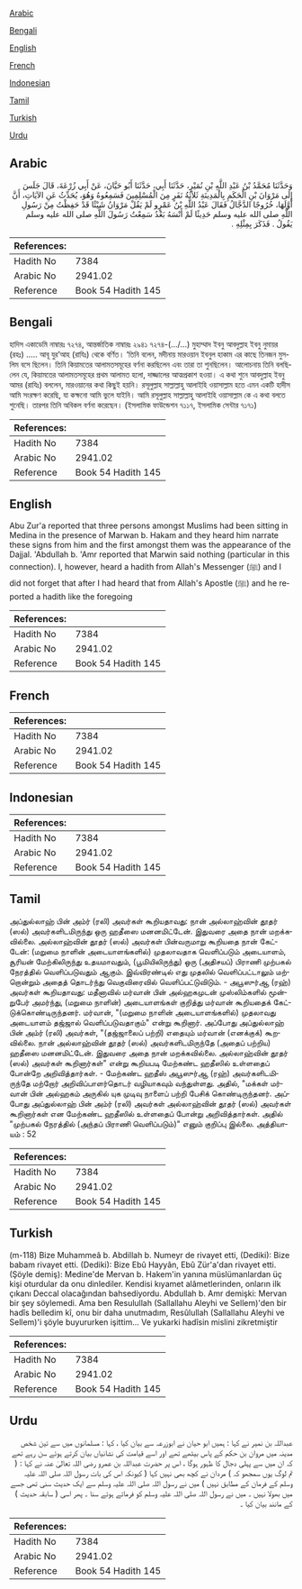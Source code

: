 [Arabic](#arabic)

[Bengali](#bengali)

[English](#english)

[French](#french)

[Indonesian](#indonesian)

[Tamil](#tamil)

[Turkish](#turkish)

[Urdu](#urdu)

## Arabic


<div dir="rtl" lang="ar" style={{fontSize:'larger',backgroundColor:'#f8f9fa',padding:20}}>
وَحَدَّثَنَا مُحَمَّدُ بْنُ عَبْدِ اللَّهِ بْنِ نُمَيْرٍ، حَدَّثَنَا أَبِي، حَدَّثَنَا أَبُو حَيَّانَ، عَنْ أَبِي زُرْعَةَ، قَالَ جَلَسَ إِلَى مَرْوَانَ بْنِ الْحَكَمِ بِالْمَدِينَةِ ثَلاَثَةُ نَفَرٍ مِنَ الْمُسْلِمِينَ فَسَمِعُوهُ وَهُوَ، يُحَدِّثُ عَنِ الآيَاتِ، أَنَّ أَوَّلَهَا، خُرُوجًا الدَّجَّالُ فَقَالَ عَبْدُ اللَّهِ بْنُ عَمْرٍو لَمْ يَقُلْ مَرْوَانُ شَيْئًا قَدْ حَفِظْتُ مِنْ رَسُولِ اللَّهِ صلى الله عليه وسلم حَدِيثًا لَمْ أَنْسَهُ بَعْدُ سَمِعْتُ رَسُولَ اللَّهِ صلى الله عليه وسلم يَقُولُ ‏.‏ فَذَكَرَ بِمِثْلِهِ ‏.‏
</div>
<div style={{backgroundColor:'#f8f9fa',padding:20, marginBottom: 10}}><table> <thead> <tr> <th>References:</th> <th></th> </tr> </thead> <tbody><tr><td>Hadith No</td><td>7384</td></tr><tr><td>Arabic No</td><td>2941.02</td></tr><tr><td>Reference</td><td>Book 54 Hadith 145</td></tr></tbody></table></div>

## Bengali


<div dir="ltr" lang="bn" style={{fontSize:'larger',backgroundColor:'#f8f9fa',padding:20}}>
হাদিস একাডেমি নাম্বারঃ ৭২৭৪, আন্তর্জাতিক নাম্বারঃ ২৯৪১ ৭২৭৪-(.../...) মুহাম্মাদ ইবনু আবদুল্লাহ ইবনু নুমায়র (রহঃ) ..... আবূ যুর’আহ (রাযিঃ) থেকে বর্ণিত। ‘তিনি বলেন, মদীনায় মারওয়ান ইবনুল হাকাম এর কাছে তিনজন মুসলিম বসে ছিলেন। তিনি কিয়ামতের আলামতসমূহের বর্ণনা করছিলেন এবং তারা তা শুনছিলেন। আলোচনায় তিনি বলছিলেন যে, কিয়ামতের আলামতসমূহের প্রথম আলামত হলো, দাজ্জালের আত্মপ্রকাশ হওয়া। এ কথা শুনে আবদুল্লাহ ইবনু আমর (রাযিঃ) বললেন, মারওয়ানের কথা কিছুই হয়নি। রসূলুল্লাহ সাল্লাল্লাহু আলাইহি ওয়াসাল্লাম হতে এমন একটি হাদীস আমি সংরক্ষণ করেছি, যা কক্ষনো আমি ভুলে যাইনি। আমি রসূলুল্লাহ সাল্লাল্লাহু আলাইহি ওয়াসাল্লাম কে এ কথা বলতে শুনেছি। তারপর তিনি অবিকল বর্ণনা করেছেন। (ইসলামিক ফাউন্ডেশন ৭১১৭, ইসলামিক সেন্টার ৭১৭১)
</div>
<div style={{backgroundColor:'#f8f9fa',padding:20, marginBottom: 10}}><table> <thead> <tr> <th>References:</th> <th></th> </tr> </thead> <tbody><tr><td>Hadith No</td><td>7384</td></tr><tr><td>Arabic No</td><td>2941.02</td></tr><tr><td>Reference</td><td>Book 54 Hadith 145</td></tr></tbody></table></div>

## English


<div dir="ltr" lang="en" style={{fontSize:'larger',backgroundColor:'#f8f9fa',padding:20}}>
Abu Zur'a reported that three persons amongst Muslims had been sitting in Medina in the presence of Marwan b. Hakam and they heard him narrate these signs from him and the first amongst them was the appearance of the Dajjal. 'Abdullah b. 'Amr reported that Marwin said nothing (particular in this connection). I, however, heard a hadith from Allah's Messenger (ﷺ) and I did not forget that after I had heard that from Allah's Apostle (ﷺ) and he reported a hadith like the foregoing
</div>
<div style={{backgroundColor:'#f8f9fa',padding:20, marginBottom: 10}}><table> <thead> <tr> <th>References:</th> <th></th> </tr> </thead> <tbody><tr><td>Hadith No</td><td>7384</td></tr><tr><td>Arabic No</td><td>2941.02</td></tr><tr><td>Reference</td><td>Book 54 Hadith 145</td></tr></tbody></table></div>

## French


<div dir="ltr" lang="fr" style={{fontSize:'larger',backgroundColor:'#f8f9fa',padding:20}}>

</div>
<div style={{backgroundColor:'#f8f9fa',padding:20, marginBottom: 10}}><table> <thead> <tr> <th>References:</th> <th></th> </tr> </thead> <tbody><tr><td>Hadith No</td><td>7384</td></tr><tr><td>Arabic No</td><td>2941.02</td></tr><tr><td>Reference</td><td>Book 54 Hadith 145</td></tr></tbody></table></div>

## Indonesian


<div dir="ltr" lang="id" style={{fontSize:'larger',backgroundColor:'#f8f9fa',padding:20}}>

</div>
<div style={{backgroundColor:'#f8f9fa',padding:20, marginBottom: 10}}><table> <thead> <tr> <th>References:</th> <th></th> </tr> </thead> <tbody><tr><td>Hadith No</td><td>7384</td></tr><tr><td>Arabic No</td><td>2941.02</td></tr><tr><td>Reference</td><td>Book 54 Hadith 145</td></tr></tbody></table></div>

## Tamil


<div dir="ltr" lang="ta" style={{fontSize:'larger',backgroundColor:'#f8f9fa',padding:20}}>
அப்துல்லாஹ் பின் அம்ர் (ரலி) அவர்கள் கூறியதாவது: நான் அல்லாஹ்வின் தூதர் (ஸல்) அவர்களிடமிருந்து ஒரு ஹதீஸை மனனமிட்டேன். இதுவரை அதை நான் மறக்கவில்லை. அல்லாஹ்வின் தூதர் (ஸல்) அவர்கள் பின்வருமாறு கூறியதை நான் கேட்டேன்: (மறுமை நாளின் அடையாளங்களில்) முதலாவதாக வெளிப்படும் அடையாளம், சூரியன் மேற்கிலிருந்து உதயமாவதும், (பூமியிலிருந்து) ஒரு (அதிசயப்) பிராணி முற்பகல் நேரத்தில் வெளிப்படுவதும் ஆகும். இவ்விரண்டில் எது முதலில் வெளிப்பட்டாலும் மற்றொன்றும் அதைத் தொடர்ந்து வெகுவிரைவில் வெளிப்பட்டுவிடும். - அபூஸுர்ஆ (ரஹ்) அவர்கள் கூறியதாவது: மதீனாவில் மர்வான் பின் அல்ஹகமுடன் முஸ்லிம்களில் மூன்றுபேர் அமர்ந்து, (மறுமை நாளின்) அடையாளங்கள் குறித்து மர்வான் கூறியதைக் கேட்டுக்கொண்டிருந்தனர். மர்வான், "(மறுமை நாளின் அடையாளங்களில்) முதலாவது அடையாளம் தஜ்ஜால் வெளிப்படுவதாகும்" என்று கூறினார். அப்போது அப்துல்லாஹ் பின் அம்ர் (ரலி) அவர்கள், "(தஜ்ஜாலைப் பற்றி) எதையும் மர்வான் (எனக்குக்) கூறவில்லை. நான் அல்லாஹ்வின் தூதர் (ஸல்) அவர்களிடமிருந்தே (அதைப் பற்றிய) ஹதீஸை மனனமிட்டேன். இதுவரை அதை நான் மறக்கவில்லை. அல்லாஹ்வின் தூதர் (ஸல்) அவர்கள் கூறினார்கள்" என்று கூறியபடி மேற்கண்ட ஹதீஸில் உள்ளதைப் போன்றே அறிவித்தார்கள். - மேற்கண்ட ஹதீஸ் அபூஸுர்ஆ (ரஹ்) அவர்களிடமிருந்தே மற்றோர் அறிவிப்பாளர்தொடர் வழியாகவும் வந்துள்ளது. அதில், "மக்கள் மர்வான் பின் அல்ஹகம் அருகில் யுக முடிவு நாளைப் பற்றி பேசிக் கொண்டிருந்தனர். அப்போது அப்துல்லாஹ் பின் அம்ர் (ரலி) அவர்கள் அல்லாஹ்வின் தூதர் (ஸல்) அவர்கள் கூறினார்கள் என மேற்கண்ட ஹதீஸில் உள்ளதைப் போன்று அறிவித்தார்கள். அதில் "முற்பகல் நேரத்தில் (அந்தப் பிராணி வெளிப்படும்)" எனும் குறிப்பு இல்லை. அத்தியாயம் : 52
</div>
<div style={{backgroundColor:'#f8f9fa',padding:20, marginBottom: 10}}><table> <thead> <tr> <th>References:</th> <th></th> </tr> </thead> <tbody><tr><td>Hadith No</td><td>7384</td></tr><tr><td>Arabic No</td><td>2941.02</td></tr><tr><td>Reference</td><td>Book 54 Hadith 145</td></tr></tbody></table></div>

## Turkish


<div dir="ltr" lang="tr" style={{fontSize:'larger',backgroundColor:'#f8f9fa',padding:20}}>
(m-118) Bize Muhammeâ b. Abdillah b. Numeyr de rivayet etti, (Dediki): Bize babam rivayet etti. (Dediki): Bize Ebû Hayyân, Ebû Zür'a'dan rivayet etti. (Şöyle demiş): Medine'de Mervan b. Hakem'in yanına müslümanlardan üç kişi oturdular da onu dinlediler. Kendisi kıyamet alâmetlerinden, onların ilk çıkanı Deccal olacağından bahsediyordu. Abdullah b. Amr demişki: Mervan bir şey söylemedi. Ama ben Resulullah (Sallallahu Aleyhi ve Sellem)'den bir hadîs belledim kî, onu bir daha unutmadım, Resûlullah (Sallallahu Aleyhi ve Sellem)'i şöyle buyururken işittim... Ve yukarki hadîsin mislini zikretmiştir
</div>
<div style={{backgroundColor:'#f8f9fa',padding:20, marginBottom: 10}}><table> <thead> <tr> <th>References:</th> <th></th> </tr> </thead> <tbody><tr><td>Hadith No</td><td>7384</td></tr><tr><td>Arabic No</td><td>2941.02</td></tr><tr><td>Reference</td><td>Book 54 Hadith 145</td></tr></tbody></table></div>

## Urdu


<div dir="rtl" lang="ur" style={{fontSize:'larger',backgroundColor:'#f8f9fa',padding:20}}>
عبداللہ بن نمیر نے کہا : ہمیں ابو حیان نے ابوزرعہ سے بیان کیا ، کہا : مسلمانوں میں سے تین شخص مدینہ میں مروان بن حکم کے پاس بیٹھے تھے اور اسے قیامت کی نشانیاں بیان کرتے ہوئے سن رہے تھے کہ ان میں سے پہلی دجال کا ظہور ہوگا ، اس پر حضرت عبداللہ بن عمرو رضی اللہ تعالیٰ عنہ نے کہا : ( تم لوگ یوں سمجھو کہ ) مردان نے کچھ بھی نہیں کہا ( کیونکہ اس کی بات رسول اللہ صلی اللہ علیہ وسلم کے فرمان کے مطابق نہیں ) میں نے رسول اللہ صلی اللہ علیہ وسلم سے ایک حدیث سنی تھی جسے میں بھولا نہیں ۔ میں نے رسول اللہ صلی اللہ علیہ وسلم کو فرماتے ہوئے سنا ۔ پھر اسی ( سابقہ حدیث ) کے مانند بیان کیا ۔
</div>
<div style={{backgroundColor:'#f8f9fa',padding:20, marginBottom: 10}}><table> <thead> <tr> <th>References:</th> <th></th> </tr> </thead> <tbody><tr><td>Hadith No</td><td>7384</td></tr><tr><td>Arabic No</td><td>2941.02</td></tr><tr><td>Reference</td><td>Book 54 Hadith 145</td></tr></tbody></table></div>
